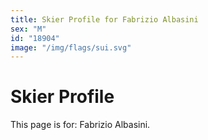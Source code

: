 ```yaml
---
title: Skier Profile for Fabrizio Albasini
sex: "M"
id: "18904"
image: "/img/flags/sui.svg" 
---
```


# Skier Profile

This page is for: Fabrizio Albasini.
    